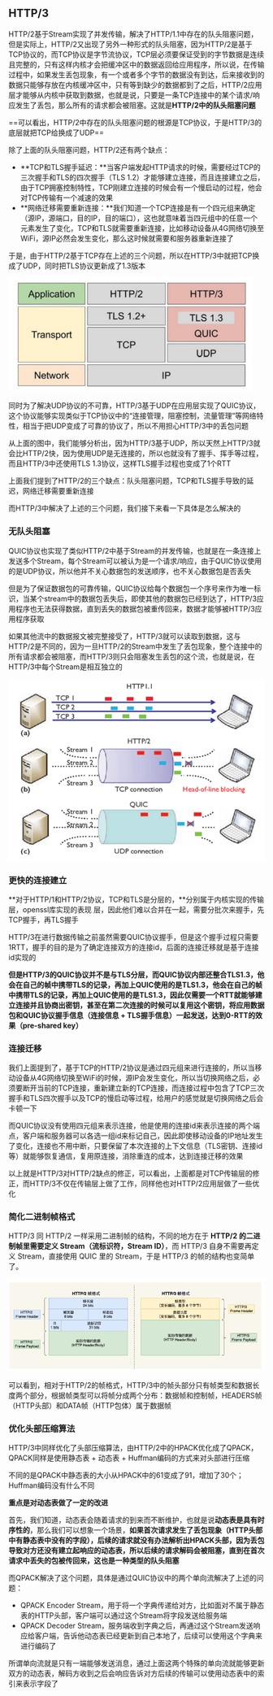 ## HTTP/3

HTTP/2基于Stream实现了并发传输，解决了HTTP/1.1中存在的队头阻塞问题，但是实际上，HTTP/2又出现了另外一种形式的队头阻塞，因为HTTP/2是基于TCP协议的，而TCP协议是字节流协议，TCP层必须要保证受到的字节数据是连续且完整的，只有这样内核才会把缓冲区中的数据返回给应用程序，所以说，在传输过程中，如果发生丢包现象，有一个或者多个字节的数据没有到达，后来接收到的数据只能够存放在内核缓冲区中，只有等到缺少的数据都到了之后，HTTP/2应用层才能够从内核中获取到数据，也就是说，只要是一条TCP连接中的某个请求/响应发生了丢包，那么所有的请求都会被阻塞。这就是**HTTP/2中的队头阻塞问题**



==可以看出，HTTP/2中存在的队头阻塞问题的根源是TCP协议，于是HTTP/3的底层就把TCP给换成了UDP==



除了上面的队头阻塞问题，HTTP/2还有两个缺点：

- **TCP和TLS握手延迟：**当客户端发起HTTP请求的时候，需要经过TCP的三次握手和TLS的四次握手（TLS 1.2）才能够建立连接，而且连接建立之后，由于TCP拥塞控制特性，TCP刚建立连接的时候会有一个慢启动的过程，他会对TCP传输有一个减速的效果
- **网络迁移需要重新连接：**我们知道一个TCP连接是有一个四元组来确定（源IP，源端口，目的IP，目的端口），这也就意味着当四元组中的任意一个元素发生了变化，TCP和TLS就需要重新连接，比如移动设备从4G网络切换至WiFi，源IP必然会发生变化，那么这时候就需要和服务器重新连接了



于是，由于HTTP/2基于TCP存在上述的三个问题，所以在HTTP/3中就把TCP换成了UDP，同时把TLS协议更新成了1.3版本

<img src="../../image/ComputerNetwork/image-20211116170151122.png" alt="image-20211116170151122" style="zoom:67%;" />

同时为了解决UDP协议的不可靠，HTTP/3基于UDP在应用层实现了QUIC协议，这个协议能够实现类似于TCP协议中的“连接管理，阻塞控制，流量管理”等网络特性，相当于把UDP变成了可靠的协议了，所以不用担心HTTP/3中的丢包问题



从上面的图中，我们能够分析出，因为HTTP/3基于UDP，所以天然上HTTP/3就会比HTTP/2快，因为使用UDP是无连接的，所以也就没有了握手、挥手等过程，而且HTTP/3中还使用TLS 1.3协议，这样TLS握手过程也变成了1个RTT

上面我们提到了HTTP/2的三个缺点：队头阻塞问题，TCP和TLS握手导致的延迟，网络迁移需要重新连接

而HTTP/3中解决了上述的三个问题，我们接下来看一下具体是怎么解决的



### 无队头阻塞

QUIC协议也实现了类似HTTP/2中基于Stream的并发传输，也就是在一条连接上发送多个Stream，每个Stream可以被认为是一个请求/响应，由于QUIC协议使用的是UDP协议，所以他并不关心数据包的发送顺序，也不关心数据包是否丢失

但是为了保证数据包的可靠传输，QUIC协议给每个数据包一个序号来作为唯一标识，当某个stream中的数据包丢失后，即使其他的数据包已经到达了，HTTP/3应用程序也无法获得数据，直到丢失的数据包被重传回来，数据才能够被HTTP/3应用程序获取

如果其他流中的数据报文被完整接受了，HTTP/3就可以读取到数据，这与HTTP/2是不同的，因为一旦HTTP/2的Stream中发生了丢包现象，整个连接中的所有请求都会被阻塞，而HTTP/3则只会阻塞发生丢包的这个流，也就是说，在HTTP/3中每个Stream是相互独立的



<img src="../../image/ComputerNetwork/image-20211116170834601.png" alt="image-20211116170834601" style="zoom:67%;" />



### 更快的连接建立

**对于HTTP/1和HTTP/2协议，TCP和TLS是分层的，**分别属于内核实现的传输层，openssl库实现的表现 层，因此他们难以合并在一起，需要分批次来握手，先TCP握手，再TLS握手

HTTP/3在进行数据传输之前虽然需要QUIC协议握手，但是这个握手过程只需要1RTT，握手的目的是为了确定连接双方的连接id，后面的连接迁移就是基于连接id实现的

**但是HTTP/3的QUIC协议并不是与TLS分层，而QUIC协议内部还整合TLS1.3，他会在自己的帧中携带TLS的记录，再加上QUIC使用的是TLS1.3，他会在自己的帧中携带TLS的记录，再加上QUIC使用的是TLS1.3，因此仅需要一个RTT就能够建立连接并且协商出密钥，甚至在第二次连接的时候可以复用这个密钥，将应用数据包和QUIC协议握手信息（连接信息 + TLS握手信息）一起发送，达到0-RTT的效果（pre-shared key）**





### 连接迁移

我们上面提到了，基于TCP的HTTP/2协议是通过四元组来进行连接的，所以当移动设备从4G网络切换至WiFi的时候，源IP会发生变化，所以当切换网络之后，必须要断开当前的TCP连接，重新建立新的TCP连接，而连接过程中包含了TCP三次握手和TLS四次握手以及TCP的慢启动等过程，给用户的感觉就是切换网络之后会卡顿一下

而QUIC协议没有使用四元组来表示连接，他是使用的连接id来表示连接的两个端点，客户端和服务器可以各选一组id来标记自己，因此即使移动设备的IP地址发生了变化，连接也不用中断，只要保留了本次连接的上下文信息（TLS密钥、连接id等）就能够恢复通信，复用原连接，消除重连的成本，达到连接迁移的效果





以上就是HTTP/3对HTTP/2缺点的修正，可以看出，上面都是对TCP传输层的修正，而HTTP/3不仅在传输层上做了工作，同样他也对HTTP/2应用层做了一些优化



### 简化二进制帧格式

HTTP/3 同 HTTP/2 一样采用二进制帧的结构，不同的地方在于 **HTTP/2 的二进制帧里需要定义 Stream（流标识符，Stream ID）**，而 HTTP/3 自身不需要再定义 Stream，直接使用 QUIC 里的 Stream，于是 HTTP/3 的帧的结构也变简单了。

<img src="../../image/ComputerNetwork/image-20211116173715323.png" alt="image-20211116173715323" style="zoom:80%;" />

可以看到，相对于HTTP/2的帧格式，HTTP/3中的帧头部分只有帧类型和数据长度两个部分，根据帧类型可以将帧分成两个分布：数据帧和控制帧，HEADERS帧（HTTP头部）和DATA帧（HTTP包体）属于数据帧



### 优化头部压缩算法 

HTTP/3中同样优化了头部压缩算法，由HTTP/2中的HPACK优化成了QPACK，QPACK同样是使用静态表 + 动态表 + Huffman编码的方式来对头部进行压缩

不同的是QPACK中静态表的大小从HPACK中的61变成了91，增加了30个；Huffman编码没有什么不同

**重点是对动态表做了一定的改进**

首先，我们知道，动态表会随着请求的到来而不断维护，也就是说**动态表是具有时序性的**，那么我们可以想象一个场景，**如果首次请求发生了丢包现象（HTTP头部中有静态表中没有的字段），后续的请求就没有办法解析出HPACK头部，因为丢包导致对方还没有建立起响应的动态表，所以后续的请求解码会被阻塞，直到在首次请求中丢失的包被传回来，这也是一种类型的队头阻塞**

而QPACK解决了这个问题，具体是通过QUIC协议中的两个单向流解决了上述的问题：

- QPACK Encoder Stream，用于将一个字典传递给对方，比如面对不属于静态表的HTTP头部，客户端可以通过这个Stream将字段发送给服务端
- QPACK Decoder Stream，服务端收到字典之后，再通过这个Stream发送响应给客户端，告诉他动态表已经更新到自己本地了，后续可以使用这个字典来进行编码了

所谓单向流就是只有一端能够发送消息，通过上面这两个特殊的单向流就能够更新双方的动态表，解码方收到之后会响应告诉对方后续的传输可以使用动态表中的索引来表示字段了



